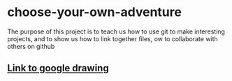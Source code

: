 # choose-your-own-adventure
The purpose of this project is to teach us how to use git to make interesting projects, and to show us how to link together files, ow to collaborate with others on github
## [Link to google drawing](https://docs.google.com/a/hstat.org/drawings/d/1N_uGGfoR7OD2QsA9JzvK8Vwou-tkypJU3gT5JBSvf_E/edit?usp=sharing)